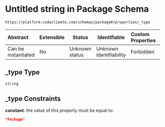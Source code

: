 # Untitled string in Package Schema

```txt
https://platform.codeclimate.com/schemas/package#/properties/_type
```




| Abstract            | Extensible | Status         | Identifiable            | Custom Properties | Additional Properties | Access Restrictions | Defined In                                                                        |
| :------------------ | ---------- | -------------- | ----------------------- | :---------------- | --------------------- | ------------------- | --------------------------------------------------------------------------------- |
| Can be instantiated | No         | Unknown status | Unknown identifiability | Forbidden         | Allowed               | none                | [Package.schema.json\*](../../schemas/Package.schema.json "open original schema") |

## \_type Type

`string`

## \_type Constraints

**constant**: the value of this property must be equal to:

```json
"Package"
```
